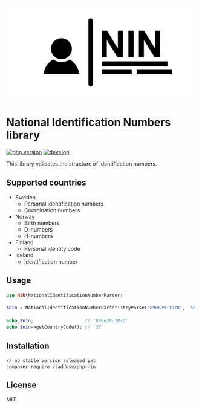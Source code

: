 ![logo](https://github.com/vladdeSV/php-nin/raw/develop/resources/logo-transparent.png)

# National Identification Numbers library
[![php version](https://img.shields.io/badge/php-%3E%3D7.2-8892BF.svg?logo=php)](https://github.com/vladdeSV/php-nin/blob/develop/composer.json)
[![develop](https://github.com/vladdeSV/php-nin/workflows/develop/badge.svg?branch=develop)](https://github.com/vladdeSV/php-nin/actions?query=workflow%3Adevelop)

This library validates the structure of identification numbers.

## Supported countries
* Sweden
  * Personal identification numbers
  * Coordination numbers
* Norway
  * Birth numbers
  * D-numbers
  * H-numbers
* Finland
  * Personal identity code
* Iceland
  * Identification number

## Usage

```php
use NIN\NationalIdentificationNumberParser;

$nin = NationalIdentificationNumberParser::tryParse('890629-1870', 'SE');

echo $nin;                   // '890629-1870'
echo $nin->getCountryCode(); // 'SE'
```

## Installation

```
// no stable version released yet
composer require vladdesv/php-nin
```

## License
MIT
